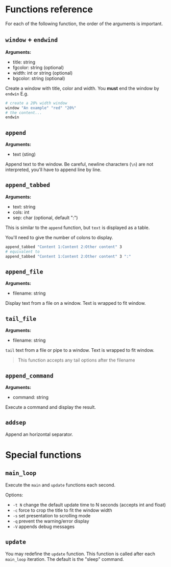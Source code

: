 # Functions reference

For each of the following function, the order of the arguments is important.

## `window` + `endwind`

**Arguments:**

- title: string
- fgcolor: string (optional)
- width: int or string (optional)
- bgcolor: string (optional)

Create a window with title, color and width. You **must** end the window by `endwin`
E.g.

```bash
# create a 20% width window
window "An example" "red" "20%"
# the content...
endwin
```

## `append`

**Arguments:**

- text (sting)

Append text to the window. Be careful, newline characters (`\n`) are not interpreted, you'll have to append line by line.

## `append_tabbed`

**Arguments:**

- text: string
- cols: int
- sep: char (optional, default ":")

This is similar to the `append` function, but `text` is displayed as a table. 

You'll need to give the number of colons to display.


```bash
append_tabbed "Content 1:Content 2:Other content" 3
# equivalent to
append_tabbed "Content 1:Content 2:Other content" 3 ":"
```

## `append_file`

**Arguments:**

- filename: string

Display text from a file on a window. Text is wrapped to fit window.

## `tail_file`

**Arguments:**

- filename: string

`tail` text from a file or pipe to a window. Text is wrapped to fit window.

> This function accepts any tail options after the filename

## `append_command`

**Arguments:**

- command: string

Execute a command and display the result.

## `addsep`

Append an horizontal separator.


# Special functions

## `main_loop`

Execute the `main` and `update` functions each second.

Options:

- `-t N` change the default update time to N seconds (accepts int and float)
- `-c` force to crop the title to fit the window width
- `-s` set presentation to scrolling mode
- `-q` prevent the warning/error display
- `-V` appends debug messages


## `update`

You may redefine the `update` function. This function is called after each `main_loop` iteration. The default is the "sleep" command.

